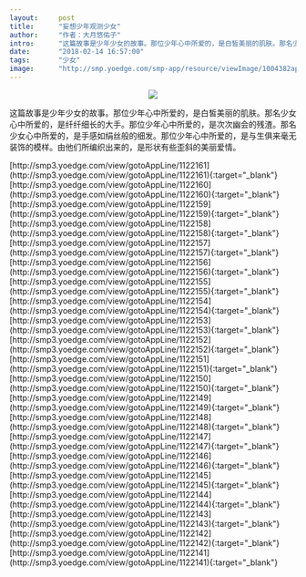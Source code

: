 ```yaml
---
layout:     post
title:      "妄想少年观测少女"
author:     "作者：大月悠佑子"
intro:      "这篇故事是少年少女的故事。那位少年心中所爱的，是白皙美丽的肌肤。那名少女心中所爱的，是纤纤细长的大手。那位少年心中所爱的，是次次幽会的残渣。那名少女心中所爱的，是手感如绢丝般的细发。那位少年心中所爱的，是与生俱来毫无装饰的模样。由他们所编织出来的，是形状有些歪斜的美丽爱情。"
date:       "2018-02-14 16:57:00"
tags:       "少女"
image:      "http://smp.yoedge.com/smp-app/resource/viewImage/1004382appline.png"
---
```

<div style="text-align: center">
<p><img src="http://smp.yoedge.com/smp-app/resource/viewImage/1004382appline.png"/></p>
</div>
<p class="post-meta">
<span>这篇故事是少年少女的故事。那位少年心中所爱的，是白皙美丽的肌肤。那名少女心中所爱的，是纤纤细长的大手。那位少年心中所爱的，是次次幽会的残渣。那名少女心中所爱的，是手感如绢丝般的细发。那位少年心中所爱的，是与生俱来毫无装饰的模样。由他们所编织出来的，是形状有些歪斜的美丽爱情。</span>
</p>
[http://smp3.yoedge.com/view/gotoAppLine/1122161](http://smp3.yoedge.com/view/gotoAppLine/1122161){:target="_blank"}
[http://smp3.yoedge.com/view/gotoAppLine/1122160](http://smp3.yoedge.com/view/gotoAppLine/1122160){:target="_blank"}
[http://smp3.yoedge.com/view/gotoAppLine/1122159](http://smp3.yoedge.com/view/gotoAppLine/1122159){:target="_blank"}
[http://smp3.yoedge.com/view/gotoAppLine/1122158](http://smp3.yoedge.com/view/gotoAppLine/1122158){:target="_blank"}
[http://smp3.yoedge.com/view/gotoAppLine/1122157](http://smp3.yoedge.com/view/gotoAppLine/1122157){:target="_blank"}
[http://smp3.yoedge.com/view/gotoAppLine/1122156](http://smp3.yoedge.com/view/gotoAppLine/1122156){:target="_blank"}
[http://smp3.yoedge.com/view/gotoAppLine/1122155](http://smp3.yoedge.com/view/gotoAppLine/1122155){:target="_blank"}
[http://smp3.yoedge.com/view/gotoAppLine/1122154](http://smp3.yoedge.com/view/gotoAppLine/1122154){:target="_blank"}
[http://smp3.yoedge.com/view/gotoAppLine/1122153](http://smp3.yoedge.com/view/gotoAppLine/1122153){:target="_blank"}
[http://smp3.yoedge.com/view/gotoAppLine/1122152](http://smp3.yoedge.com/view/gotoAppLine/1122152){:target="_blank"}
[http://smp3.yoedge.com/view/gotoAppLine/1122151](http://smp3.yoedge.com/view/gotoAppLine/1122151){:target="_blank"}
[http://smp3.yoedge.com/view/gotoAppLine/1122150](http://smp3.yoedge.com/view/gotoAppLine/1122150){:target="_blank"}
[http://smp3.yoedge.com/view/gotoAppLine/1122149](http://smp3.yoedge.com/view/gotoAppLine/1122149){:target="_blank"}
[http://smp3.yoedge.com/view/gotoAppLine/1122148](http://smp3.yoedge.com/view/gotoAppLine/1122148){:target="_blank"}
[http://smp3.yoedge.com/view/gotoAppLine/1122147](http://smp3.yoedge.com/view/gotoAppLine/1122147){:target="_blank"}
[http://smp3.yoedge.com/view/gotoAppLine/1122146](http://smp3.yoedge.com/view/gotoAppLine/1122146){:target="_blank"}
[http://smp3.yoedge.com/view/gotoAppLine/1122145](http://smp3.yoedge.com/view/gotoAppLine/1122145){:target="_blank"}
[http://smp3.yoedge.com/view/gotoAppLine/1122144](http://smp3.yoedge.com/view/gotoAppLine/1122144){:target="_blank"}
[http://smp3.yoedge.com/view/gotoAppLine/1122143](http://smp3.yoedge.com/view/gotoAppLine/1122143){:target="_blank"}
[http://smp3.yoedge.com/view/gotoAppLine/1122142](http://smp3.yoedge.com/view/gotoAppLine/1122142){:target="_blank"}
[http://smp3.yoedge.com/view/gotoAppLine/1122141](http://smp3.yoedge.com/view/gotoAppLine/1122141){:target="_blank"}


